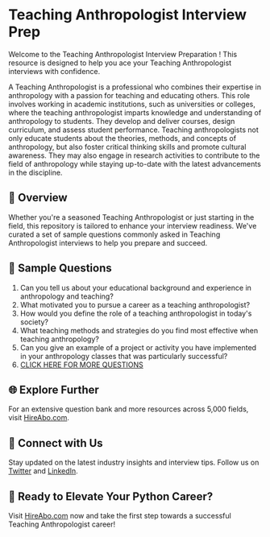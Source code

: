 # Teaching Anthropologist Interview Prep

Welcome to the Teaching Anthropologist Interview Preparation ! This resource is designed to help you ace your Teaching Anthropologist interviews with confidence.

A Teaching Anthropologist is a professional who combines their expertise in anthropology with a passion for teaching and educating others. This role involves working in academic institutions, such as universities or colleges, where the teaching anthropologist imparts knowledge and understanding of anthropology to students. They develop and deliver courses, design curriculum, and assess student performance. Teaching anthropologists not only educate students about the theories, methods, and concepts of anthropology, but also foster critical thinking skills and promote cultural awareness. They may also engage in research activities to contribute to the field of anthropology while staying up-to-date with the latest advancements in the discipline.

## 🚀 Overview

Whether you're a seasoned Teaching Anthropologist or just starting in the field, this repository is tailored to enhance your interview readiness. We've curated a set of sample questions commonly asked in Teaching Anthropologist interviews to help you prepare and succeed.

## 📝 Sample Questions

1. Can you tell us about your educational background and experience in anthropology and teaching?
2. What motivated you to pursue a career as a teaching anthropologist?
3. How would you define the role of a teaching anthropologist in today's society?
4. What teaching methods and strategies do you find most effective when teaching anthropology?
5. Can you give an example of a project or activity you have implemented in your anthropology classes that was particularly successful?
6. [CLICK HERE FOR MORE QUESTIONS](https://hireabo.com/job/7_2_28/Teaching%20Anthropologist)

## 🌐 Explore Further

For an extensive question bank and more resources across 5,000 fields, visit [HireAbo.com](https://www.hireabo.com).

## 📱 Connect with Us

Stay updated on the latest industry insights and interview tips. Follow us on [Twitter](https://twitter.com/hireabo) and [LinkedIn](https://www.linkedin.com/in/hire-abo-3609972a8/).

## 🚀 Ready to Elevate Your Python Career?

Visit [HireAbo.com](https://www.hireabo.com) now and take the first step towards a successful Teaching Anthropologist career!